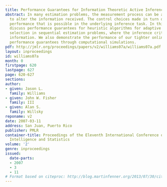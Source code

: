 ```yaml
---
title: Performance Guarantees for Information Theoretic Active Inference
abstract: In many estimation problems, the measurement process can be actively controlled
  to alter the information received. The control choices made in turn determine the
  performance that is possible in the underlying inference task. In this paper, we
  discuss performance guarantees for heuristic algorithms for adaptive measurement
  selection in sequential estimation problems, where the inference criterion is mutual
  information. We also demonstrate the performance of our tighter online computable
  performance guarantees through computational simulations.
pdf: http://jmlr.org/proceedings/papers/v2/williams07a/williams07a.pdf
layout: inproceedings
id: williams07a
month: 0
firstpage: 620
lastpage: 627
page: 620-627
sections: 
author:
- given: Jason L.
  family: Williams
- given: John W. Fisher
  family: III
- given: Alan S.
  family: Willsky
reponame: v2
date: 2007-03-11
address: San Juan, Puerto Rico
publisher: PMLR
container-title: Proceedings of the Eleventh International Conference on Artificial
  Intelligence and Statistics
volume: '2'
genre: inproceedings
issued:
  date-parts:
  - 2007
  - 3
  - 11
# Format based on citeproc: http://blog.martinfenner.org/2013/07/30/citeproc-yaml-for-bibliographies/
---
```

